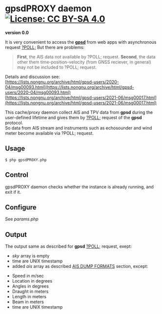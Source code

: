 # gpsdPROXY daemon [![License: CC BY-SA 4.0](https://img.shields.io/badge/License-CC%20BY--SA%204.0-lightgrey.svg)](https://creativecommons.org/licenses/by-sa/4.0/)
**version 0.0**  

It is very convenient to access the **[gpsd](https://gpsd.io/)** from web apps with asynchronous request [?POLL;](https://gpsd.gitlab.io/gpsd/gpsd_json.html#_poll) But there are problems:  
>**First**, the AIS data not available by ?POLL; request.
>**Second**, the data other them time-position-velocity (from GNSS reciever, in general) may not be included to ?POLL; request.

Details and discussion see:  
[https://lists.nongnu.org/archive/html/gpsd-users/2020-04/msg00093.html](https://lists.nongnu.org/archive/html/gpsd-users/2020-04/msg00093.html)  
[https://lists.nongnu.org/archive/html/gpsd-users/2021-06/msg00017.html](https://lists.nongnu.org/archive/html/gpsd-users/2021-06/msg00017.html)  

This cache/proxy daemon collect AIS and TPV data from **gpsd** during the user-defined lifetime and gives them by [?POLL;](https://gpsd.gitlab.io/gpsd/gpsd_json.html#_poll) request of the **gpsd** protocol.  
So data from AIS stream and instruments such as echosounder and wind meter become available via ?POLL; request.

## Usage
```
$ php gpsdPROXY.php
```

## Control
gpsdPROXY daemon checks whether the instance is already running, and exit if it. 

## Configure
See _params.php_

## Output
The output same as described for **gpsd** [?POLL;](https://gpsd.gitlab.io/gpsd/gpsd_json.html#_poll) request, exept:  

* _sky_ array is empty
* time are UNIX timestamp
* added _ais_ array as described [AIS DUMP FORMATS](https://gpsd.gitlab.io/gpsd/gpsd_json.html#_ais_dump_formats) section, except:  

>
* Speed in m/sec
* Location in degrees
* Angles in degrees
* Draught in meters
* Length in meters
* Beam in meters
* time are UNIX timestamp
